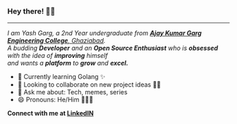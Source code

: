 ### Hey there! 👋🏻
---
<p>
  <em>
    I am Yash Garg, a 2nd Year undergraduate from <a href="https://www.akgec.ac.in/"> <b>Ajay Kumar Garg Engineering College</b>, Ghaziabad</a>. <br>
    A budding <b>Developer</b> and an <b>Open Source Enthusiast</b>&nbsp;who is <b>obsessed</b> with the idea of <b>improving</b> himself <br>and wants a <b>platform</b> to 
    <b>grow</b> and <b>excel.</b>
  </em>
</p>

- 🌱 Currently learning Golang ✨
- 👯 Looking to collaborate on new project ideas 👨‍💻
- 💬 Ask me about: Tech, memes, series
- 😄 Pronouns: He/Him 🙍🏻‍♂️

**Connect with me at [LinkedIN](https://www.linkedin.com/in/yash-garg-716a63164/)**
